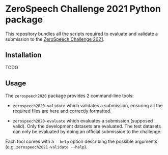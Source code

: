 # ZeroSpeech Challenge 2021 Python package


This repository bundles all the scripts required to evaluate and validate a
submission to the [ZeroSpeech Challenge 2021](https://zerospeech.com/2021).

## Installation

TODO

## Usage

The `zerospeech2020` package provides 2 command-line tools:

* `zerospeech2020-validate` which validates a submission, ensuring all the
  required files are here and correctly formatted.

* `zerospeech2020-evaluate` which evaluates a submission (supposed valid). Only
  the development datasets are evaluated. The test datasets can only be
  evaluated by doing an official submission to the challenge.

Each tool comes with a `--help` option describing the possible arguments (e.g.
`zerospeech2021-validate --help`).
